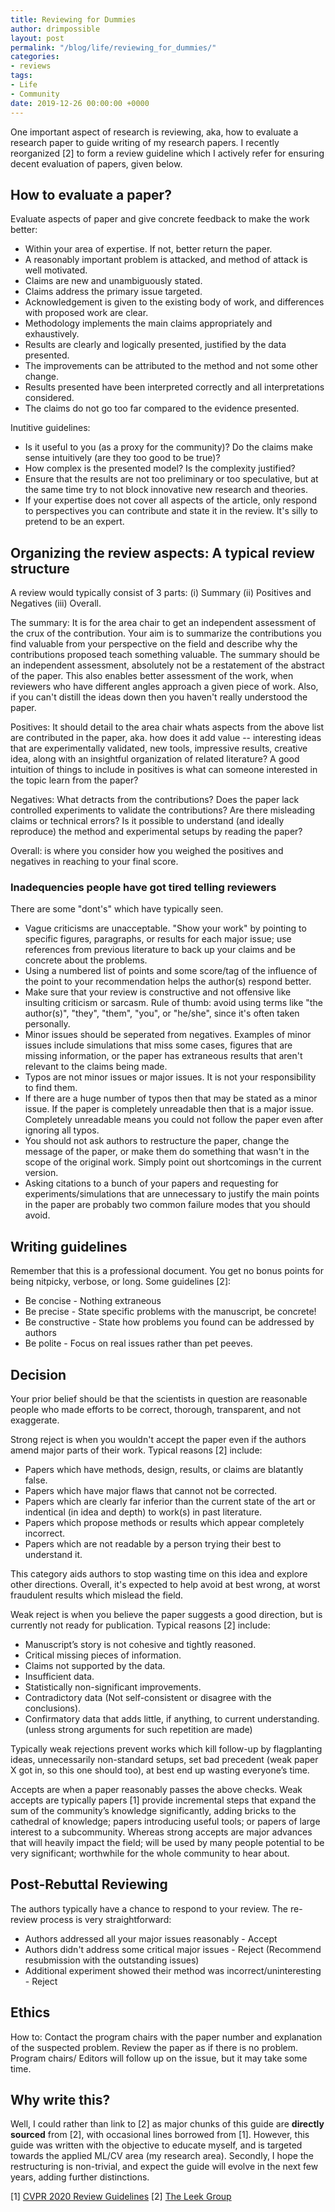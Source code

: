 ```yaml
---
title: Reviewing for Dummies
author: drimpossible
layout: post
permalink: "/blog/life/reviewing_for_dummies/"
categories:
- reviews
tags:
- Life
- Community
date: 2019-12-26 00:00:00 +0000
---
```


One important aspect of research is reviewing, aka, how to evaluate a research paper to guide writing of my research papers. I recently reorganized [2] to form a review guideline which I actively refer for ensuring decent evaluation of papers, given below.

## How to evaluate a paper?

Evaluate aspects of paper and give concrete feedback to make the work better:

* Within your area of expertise. If not, better return the paper.
* A reasonably important problem is attacked, and method of attack is well motivated.
* Claims are new and unambiguously stated.
* Claims address the primary issue targeted.
* Acknowledgement is given to the existing body of work, and differences with proposed work are clear.
* Methodology implements the main claims appropriately and exhaustively.
* Results are clearly and logically presented, justified by the data presented.
* The improvements can be attributed to the method and not some other change.
* Results presented have been interpreted correctly and all interpretations considered.
* The claims do not go too far compared to the evidence presented.

Inutitive guidelines:

* Is it useful to you (as a proxy for the community)? Do the claims make sense intuitively (are they too good to be true)?
* How complex is the presented model? Is the complexity justified?
* Ensure that the results are not too preliminary or too speculative, but at the same time try to not block innovative new research and theories.
* If your expertise does not cover all aspects of the article, only respond to perspectives you can contribute and state it in the review. It's silly to pretend to be an expert.

## Organizing the review aspects: A typical review structure

A review would typically consist of 3 parts: (i) Summary (ii) Positives and Negatives (iii) Overall.

The summary: It is for the area chair to get an independent assessment of the crux of the contribution. Your aim is to summarize the contributions you find valuable from your perspective on the field and describe why the contributions proposed teach something valuable. The summary should be an independent assessment, absolutely not be a restatement of the abstract of the paper. This also enables better assessment of the work, when reviewers who have different angles approach a given piece of work. Also, if you can't distill the ideas down then you haven't really understood the paper.

Positives: It should detail to the area chair whats aspects from the above list are contributed in the paper, aka. how does it add value -- interesting ideas that are experimentally validated, new tools, impressive results, creative idea, along with an insightful organization of related literature?  A good intuition of things to include in positives is what can someone interested in the topic learn from the paper?  

Negatives: What detracts from the contributions? Does the paper lack controlled experiments to validate the contributions? Are there misleading claims or technical errors? Is it possible to understand (and ideally reproduce) the method and experimental setups by reading the paper?

Overall: is where you consider how you weighed the positives and negatives in reaching to your final score.

### Inadequencies people have got tired telling reviewers

There are some "dont's" which have typically seen.

* Vague criticisms are unacceptable. "Show your work" by pointing to specific figures, paragraphs, or results for each major issue; use references from previous literature to back up your claims and be concrete about the problems. 
* Using a numbered list of points and some score/tag of the influence of the point to your recommendation helps the author(s) respond better.
* Make sure that your review is constructive and not offensive like insulting criticism or sarcasm. Rule of thumb: avoid using terms like "the author(s)", "they", "them", "you", or "he/she", since it's often taken personally.
* Minor issues should be seperated from negatives. Examples of minor issues include simulations that miss some cases, figures that are missing information, or the paper has extraneous results that aren't relevant to the claims being made.
* Typos are not minor issues or major issues. It is not your responsibility to find them.
* If there are a huge number of typos then that may be stated as a minor issue. If the paper is completely unreadable then that is a major issue. Completely unreadable means you could not follow the paper even after ignoring all typos.
* You should not ask authors to restructure the paper, change the message of the paper, or make them do something that wasn't in the scope of the original work. Simply point out shortcomings in the current version.
* Asking citations to a bunch of your papers and requesting for experiments/simulations that are unnecessary to justify the main points in the paper are probably two common failure modes that you should avoid.


## Writing guidelines

Remember that this is a professional document. You get no bonus points for being nitpicky, verbose, or long. Some guidelines [2]:

* Be concise - Nothing extraneous
* Be precise - State specific problems with the manuscript, be concrete!
* Be constructive - State how problems you found can be addressed by authors
* Be polite - Focus on real issues rather than pet peeves.

## Decision

Your prior belief should be that the scientists in question are reasonable people who made efforts to be correct, thorough, transparent, and not exaggerate.

Strong reject is when you wouldn't accept the paper even if the authors amend major parts of their work. Typical reasons [2] include:

* Papers which have methods, design, results, or claims are blatantly false.
* Papers which have major flaws that cannot not be corrected.
* Papers which are clearly far inferior than the current state of the art or indentical (in idea and depth) to work(s) in past literature.
* Papers which propose methods or results which appear completely incorrect.
* Papers which are not readable by a person trying their best to understand it.

This category aids authors to stop wasting time on this idea and explore other directions. Overall, it's expected to help avoid at best wrong, at worst fraudulent results which mislead the field.

Weak reject is when you believe the paper suggests a good direction, but is currently not ready for publication. Typical reasons [2] include:

* Manuscript’s story is not cohesive and tightly reasoned.
* Critical missing pieces of information.
* Claims not supported by the data.
* Insufficient data.
* Statistically non-significant improvements.
* Contradictory data (Not self-consistent or disagree with the conclusions).
* Confirmatory data that adds little, if anything, to current understanding. (unless strong arguments for such repetition are made)

Typically weak rejections prevent works which kill follow-up by flagplanting ideas, unnecessarily non-standard setups, set bad precedent (weak paper X got in, so this one should too), at best end up wasting everyone’s time. 

Accepts are when a paper reasonably passes the above checks. Weak accepts are typically papers [1] provide incremental steps that expand the sum of the community’s knowledge significantly, adding bricks to the cathedral of knowledge; papers introducing useful tools; or papers of large interest to a subcommunity. Whereas strong accepts are major advances that will heavily impact the field; will be used by many people potential to be very significant; worthwhile for the whole community to hear about.

## Post-Rebuttal Reviewing

The authors typically have a chance to respond to your review. The re-review process is very straightforward:

* Authors addressed all your major issues reasonably - Accept
* Authors didn't address some critical major issues - Reject (Recommend resubmission with the outstanding issues)
* Additional experiment showed their method was incorrect/uninteresting - Reject

## Ethics

How to: Contact the program chairs with the paper number and explanation of the suspected problem. Review the paper as if there is no problem. Program chairs/ Editors will follow up on the issue, but it may take some time.


## Why write this?

Well, I could rather than link to [2] as major chunks of this guide are **directly sourced** from [2], with occasional lines borrowed from [1]. However, this guide was written with the objective to educate myself, and is targeted towards the applied ML/CV area (my research area). Secondly, I hope the restructuring is non-trivial, and expect the guide will evolve in the next few years, adding further distinctions. 

[1] [CVPR 2020 Review Guidelines](http://cvpr2020.thecvf.com/sites/default/files/2019-09/CVPRReviewerTutorial.pptx)
[2] [The Leek Group](https://github.com/jtleek/reviews)
